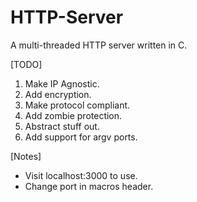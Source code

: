# HTTP-Server

A multi-threaded HTTP server written in C.

[TODO]
 1. Make IP Agnostic.
 2. Add encryption.
 3. Make protocol compliant.
 4. Add zombie protection.
 5. Abstract stuff out.
 6. Add support for argv ports.

[Notes]
- Visit localhost:3000 to use.
- Change port in macros header.

